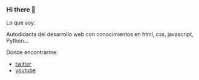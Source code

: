 ### Hi there 👋

<!--
**Luis-Aguino/Luis-Aguino** is a ✨ _special_ ✨ repository because its `README.md` (this file) appears on your GitHub profile.-->

Lo que soy:

Autodidacta del desarrollo web con conocimientos en html, css, javascript, Python…

 Donde encontrarme:
- [twitter](https://twitter.com/)
- [youtube](https://www.youtube.com/)

